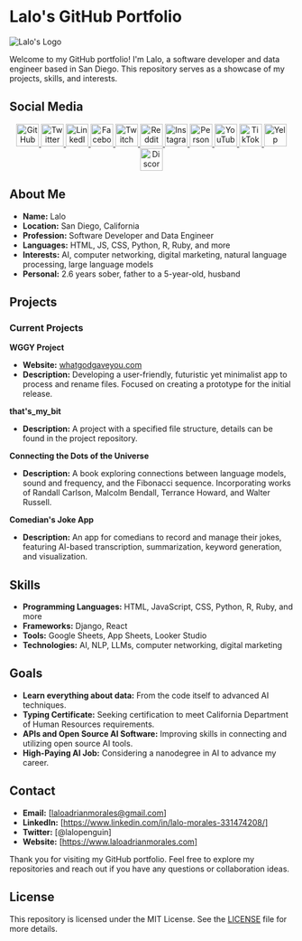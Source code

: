 # Lalo's GitHub Portfolio

![Lalo's Logo](https://laloadrianmorales.com/wp-content/uploads/2024/01/AIpenguins2-768x768.jpeg)

Welcome to my GitHub portfolio! I'm Lalo, a software developer and data engineer based in San Diego. This repository serves as a showcase of my projects, skills, and interests.

## Social Media
<div align="center">
  <a href="https://github.com/lalomorales22" target="_blank" rel="noopener noreferrer">
    <img src="https://img.icons8.com/color/48/000000/github--v1.png" width="40" height="40" alt="GitHub"/>
  </a>
  <a href="https://twitter.com/lalopenguin" target="_blank" rel="noopener noreferrer">
    <img src="https://img.icons8.com/color/48/000000/twitter.png" width="40" height="40" alt="Twitter"/>
  </a>
  <a href="https://www.linkedin.com/in/lalo-morales-331474208/" target="_blank" rel="noopener noreferrer">
    <img src="https://img.icons8.com/color/48/000000/linkedin.png" width="40" height="40" alt="LinkedIn"/>
  </a>
  <a href="https://www.facebook.com/lalodangermorales/" target="_blank" rel="noopener noreferrer">
    <img src="https://img.icons8.com/color/48/000000/facebook-new.png" width="40" height="40" alt="Facebook"/>
  </a>
  <a href="https://www.twitch.tv/laloadrianmorales" target="_blank" rel="noopener noreferrer">
    <img src="https://img.icons8.com/color/48/000000/twitch--v1.png" width="40" height="40" alt="Twitch"/>
  </a>
  <a href="https://www.reddit.com/user/laloadrianmorales/" target="_blank" rel="noopener noreferrer">
    <img src="https://img.icons8.com/color/48/000000/reddit.png" width="40" height="40" alt="Reddit"/>
  </a>
  <a href="https://www.instagram.com/laloadrianmorales/" target="_blank" rel="noopener noreferrer">
    <img src="https://img.icons8.com/color/48/000000/instagram-new--v1.png" width="40" height="40" alt="Instagram"/>
  </a>
  <a href="https://www.laloadrianmorales.com" target="_blank" rel="noopener noreferrer">
    <img src="https://img.icons8.com/color/48/000000/domain.png" width="40" height="40" alt="Personal Website"/>
  </a>
  <a href="https://www.youtube.com/@thelalomorales" target="_blank" rel="noopener noreferrer">
    <img src="https://img.icons8.com/color/48/000000/youtube-play.png" width="40" height="40" alt="YouTube"/>
  </a>
  <a href="https://www.tiktok.com/@jreclips222" target="_blank" rel="noopener noreferrer">
    <img src="https://img.icons8.com/color/48/000000/tiktok.png" width="40" height="40" alt="TikTok"/>
  </a>
  <a href="https://www.yelp.com/biz/penguin-dreams-chula-vista" target="_blank" rel="noopener noreferrer">
    <img src="https://img.icons8.com/color/48/000000/yelp.png" width="40" height="40" alt="Yelp"/>
  </a>
  <a href="https://www.discord.com/users/laloadrianmorales" target="_blank" rel="noopener noreferrer">
    <img src="https://img.icons8.com/color/48/000000/discord-logo.png" width="40" height="40" alt="Discord"/>
  </a>
</div>

## About Me

- **Name:** Lalo
- **Location:** San Diego, California
- **Profession:** Software Developer and Data Engineer
- **Languages:** HTML, JS, CSS, Python, R, Ruby, and more
- **Interests:** AI, computer networking, digital marketing, natural language processing, large language models
- **Personal:** 2.6 years sober, father to a 5-year-old, husband

## Projects

### Current Projects

 **WGGY Project**
   - **Website:** [whatgodgaveyou.com](http://whatgodgaveyou.com)
   - **Description:** Developing a user-friendly, futuristic yet minimalist app to process and rename files. Focused on creating a prototype for the initial release.

 **that's_my_bit**
   - **Description:** A project with a specified file structure, details can be found in the project repository.

 **Connecting the Dots of the Universe**
   - **Description:** A book exploring connections between language models, sound and frequency, and the Fibonacci sequence. Incorporating works of Randall Carlson, Malcolm Bendall, Terrance Howard, and Walter Russell.

 **Comedian's Joke App**
   - **Description:** An app for comedians to record and manage their jokes, featuring AI-based transcription, summarization, keyword generation, and visualization.

## Skills

- **Programming Languages:** HTML, JavaScript, CSS, Python, R, Ruby, and more
- **Frameworks:** Django, React
- **Tools:** Google Sheets, App Sheets, Looker Studio
- **Technologies:** AI, NLP, LLMs, computer networking, digital marketing

## Goals

- **Learn everything about data:** From the code itself to advanced AI techniques.
- **Typing Certificate:** Seeking certification to meet California Department of Human Resources requirements.
- **APIs and Open Source AI Software:** Improving skills in connecting and utilizing open source AI tools.
- **High-Paying AI Job:** Considering a nanodegree in AI to advance my career.

## Contact

- **Email:** [laloadrianmorales@gmail.com]
- **LinkedIn:** [https://www.linkedin.com/in/lalo-morales-331474208/]
- **Twitter:** [@lalopenguin]
- **Website:** [https://www.laloadrianmorales.com]

Thank you for visiting my GitHub portfolio. Feel free to explore my repositories and reach out if you have any questions or collaboration ideas.

## License

This repository is licensed under the MIT License. See the [LICENSE](LICENSE) file for more details.
